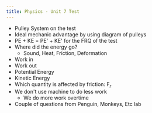 ```yaml
---
title: Physics - Unit 7 Test
---
```


- Pulley System on the test
- Ideal mechanic advantage by using diagram of pulleys
- PE + KE = PE' + KE' for the FRQ of the test
- Where did the energy go?
	- Sound, Heat, Friction, Deformation
- Work in 
- Work out
- Potential Energy
- Kinetic Energy
- Which quantity is affected by friction: F$_r$ 
- We don't use machine to do less work
	- We do more work overtime
- Couple of questions from Penguin, Monkeys, Etc lab